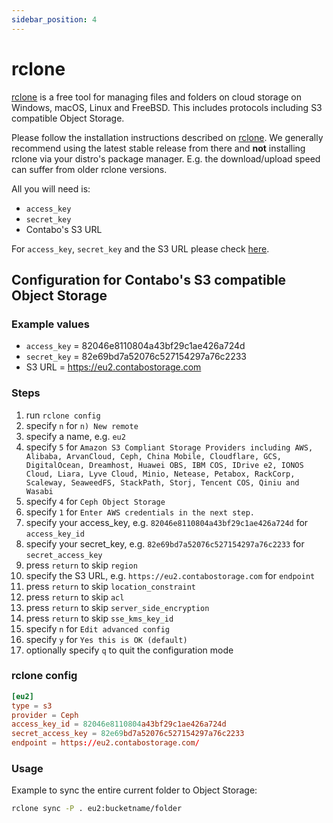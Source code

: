 ```yaml
---
sidebar_position: 4
---
```


# rclone

[rclone](https://rclone.org/) is a free tool for managing files and folders on cloud storage on Windows, macOS, Linux and FreeBSD. This includes protocols including S3 compatible Object Storage.

Please follow the installation instructions described on [rclone](https://rclone.org/downloads/). We generally recommend using the latest stable release from there and __not__ installing rclone via your distro's package manager. E.g. the download/upload speed can suffer from older rclone versions.

All you will need is:

* `access_key`
* `secret_key`
* Contabo's S3 URL

For `access_key`, `secret_key` and the S3 URL please check [here](/docs/products/Object-Storage/s3-connection-settings).

## Configuration for Contabo's S3 compatible Object Storage

### Example values

* `access_key` = 82046e8110804a43bf29c1ae426a724d
* `secret_key` = 82e69bd7a52076c527154297a76c2233
* S3 URL = https://eu2.contabostorage.com

### Steps

1. run `rclone config`
2. specify `n` for `n) New remote`
3. specify a name, e.g. `eu2`
4. specify `5` for `Amazon S3 Compliant Storage Providers including AWS, Alibaba, ArvanCloud, Ceph, China Mobile, Cloudflare, GCS, DigitalOcean, Dreamhost, Huawei OBS, IBM COS, IDrive e2, IONOS Cloud, Liara, Lyve Cloud, Minio, Netease, Petabox, RackCorp, Scaleway, SeaweedFS, StackPath, Storj, Tencent COS, Qiniu and Wasabi`
5. specify `4` for `Ceph Object Storage`
6. specify `1` for `Enter AWS credentials in the next step.`
7. specify your access_key, e.g. `82046e8110804a43bf29c1ae426a724d` for `access_key_id`
8. specify your secret_key, e.g. `82e69bd7a52076c527154297a76c2233` for `secret_access_key`
9. press `return` to skip `region`
10. specify the S3 URL, e.g. `https://eu2.contabostorage.com` for `endpoint`
11. press `return` to skip `location_constraint`
12. press `return` to skip `acl`
13. press `return` to skip `server_side_encryption`
14. press `return` to skip `sse_kms_key_id`
15. specify `n` for `Edit advanced config`
16. specify `y` for `Yes this is OK (default)`
17. optionally specify `q` to quit the configuration mode

### rclone config

```conf
[eu2]
type = s3
provider = Ceph
access_key_id = 82046e8110804a43bf29c1ae426a724d
secret_access_key = 82e69bd7a52076c527154297a76c2233
endpoint = https://eu2.contabostorage.com/
```

### Usage

Example to sync the entire current folder to Object Storage:

```bash
rclone sync -P . eu2:bucketname/folder
```
